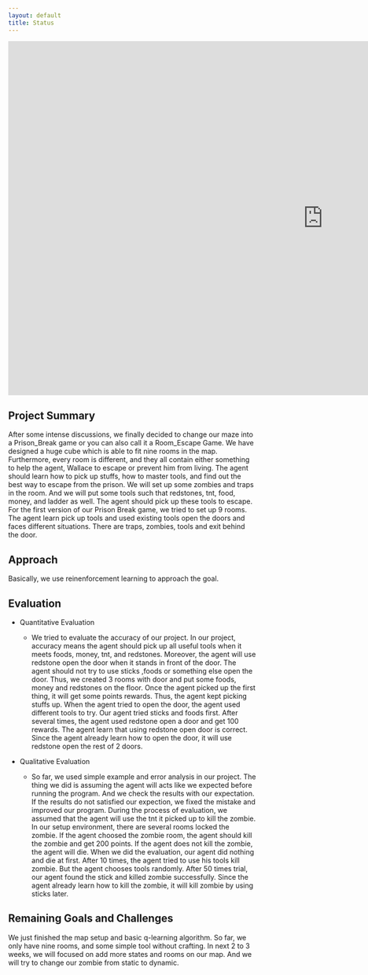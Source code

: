 ```yaml
---
layout: default
title: Status
---
```


<div><iframe width="1280" height="720" src="https://www.youtube.com/embed/XtD2K157d3Q" frameborder="0" allowfullscreen></iframe>
</div>

## Project Summary
After some intense discussions, we finally decided to change our maze into a Prison_Break game or you can also call it a Room_Escape Game. We have designed a huge cube which is able to fit nine rooms in the map. Furthermore, every room is different, and they all contain either something to help the agent, Wallace to escape or prevent him from living. The agent should learn how to pick up stuffs, how to master tools, and find out the best way to escape from the prison. We will set up some zombies and traps in the room. And we will put some tools such that redstones, tnt, food, money, and ladder as well. The agent should pick up these tools to escape. For the first version of our Prison Break game, we tried to set up 9 rooms. The agent learn pick up tools and used existing tools open the doors and faces different situations. There are traps, zombies, tools and exit behind the door. 

## Approach
Basically, we use reinenforcement learning to approach the goal.

## Evaluation
- Quantitative Evaluation
  - We tried to evaluate the accuracy of our project. In our project, accuracy means the agent should pick up all useful tools when it meets foods, money, tnt, and redstones. Moreover, the agent will use redstone open the door when it stands in front of the door. The agent should not try to use sticks ,foods or something else open the door. Thus, we created 3 rooms with door and put some foods, money and redstones on the floor. Once the agent picked up the first thing, it will get some points rewards. Thus, the agent kept picking stuffs up. When the agent tried to open the door, the agent used different tools to try. Our agent tried sticks and foods first. After several times, the agent used redstone open a door and get 100 rewards. The agent learn that using redstone open door is correct. Since the agent already learn how to open the door, it will use redstone open the rest of 2 doors.
 
- Qualitative Evaluation
  - So far, we used simple example and error analysis in our project. The thing we did is assuming the agent will acts like we expected before running the program. And we check the results with our expectation. If the results do not satisfied our expection, we fixed the mistake and improved our program. During the process of evaluation, we assumed that the agent will use the tnt it picked up to kill the zombie. In our setup environment, there are several rooms locked the zombie. If the agent choosed the zombie room, the agent should kill the zombie and get 200 points. If the agent does not kill the zombie, the agent will die. When we did the evaluation, our agent did nothing and die at first. After 10 times, the agent tried to use his tools kill zombie. But the agent chooses tools randomly. After 50 times trial, our agent found the stick and killed zombie successfully. Since the agent already learn how to kill the zombie, it will kill zombie by using sticks later.

## Remaining Goals and Challenges
We just finished the map setup and basic q-learning algorithm. So far, we only have nine rooms, and some simple tool without crafting. In next 2 to 3 weeks, we will focused on add more states and rooms on our map. And we will try to change our zombie from static to dynamic.
